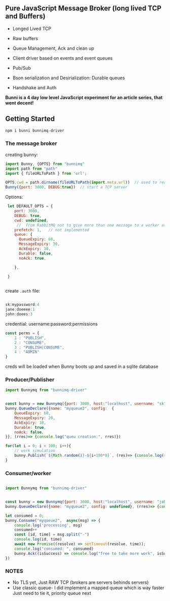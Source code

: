 ## Pure JavaScript Message Broker (long lived TCP and Buffers)

- Longed Lived TCP

- Raw buffers

- Queue Management, Ack and clean up 

- Client driver based on events and event queues

- Pub/Sub 

- Bson serialization and Desirialization: Durable queues

- Handshake and Auth


**Bunni is a 4 day low level JavaScript experiment for an article series, that went decent!**

## Getting Started

```js
npm i bunni bunnimq-driver

```


### The message broker

creating bunny:


```js
import Bunny, {OPTS} from "bunnimq"
import path from "path"
import { fileURLToPath } from 'url';

OPTS.cwd = path.dirname(fileURLToPath(import.meta.url))  // used to read .auth file
Bunny({port: 3000, DEBUG:true})  // start a TCP server

```

Options:

```js
 let DEFAULT_OPTS = {
    port: 3000, 
    DEBUG: true,
    cwd: undefined,
     //  from RabbitMQ not to give more than one message to a worker at a time. Or, in other words, don't dispatch a new message to a worker until it has processed and acknowledged the previous one. Instead, it will dispatch it to the next worker that is not still busy.
    prefetch: 1,   // not implemented
    queue: {
      QueueExpiry: 60,
      MessageExpiry: 30,
      AckExpiry: 30,
      Durable: false,
      noAck: true,

    },
 
 }



```


create `.auth` file:

```js

sk:mypassword:4
jane:doeeee:1
john:doees:3

```

credential: username:password:permissions

```js
const perms = {
    1 : "PUBLISH",
    2 : "CONSUME",
    3 : "PUBLISH|CONSUME",
    4 : "ADMIN"
}

```

creds will be loaded when Bunny boots up and saved in a sqlite database


### Producer/Publisher 


```js
import Bunnymq from "bunnimq-driver"


const bunny = new Bunnymq({port: 3000, host:"localhost", username: "sk", password: "mypassword"})
bunny.QueueDeclare({name: "myqueue2", config:  {
    QueueExpiry: 60,
    MessageExpiry: 20,
    AckExpiry: 10,
    Durable: true,
    noAck: false,
}}, (rres)=> {console.log("queu creation:", rres)})

for(let i = 0; i < 100; i++){
    // work simulation
    bunny.Publish(`${Math.random()}-${i+100*8}`, (res)=> {console.log(res)})
}

```




### Consumer/worker


```js

import Bunnymq from "bunnimq-driver"


const bunny = new Bunnymq({port: 3000, host:"localhost", username: "john", password: "doees"})
bunny.QueueDeclare({name: "myqueue2", config: undefined}, (rres)=> {console.log("queu creation:", rres)})

let consumed = 0;
bunny.Consume("myqueue2",  async(msg) => {
    console.log('processing', msg)
    consumed++
    const [id, time] = msg.split("-")
    console.log(id, time)
    await new Promise((resolve) => setTimeout(resolve, time));
    console.log("consumed: ", consumed)
    bunny.Ack((isSuccess) => console.log("free to take more work", isSuccess))
})

```


### NOTES

- No TLS yet, Just RAW TCP (brokers are servers behinds servers)
- Use classic queue- I did implement a mapped queue which is way faster Just need to tie it, priority queue next

